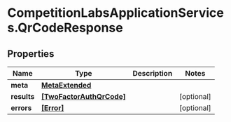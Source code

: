 # CompetitionLabsApplicationServices.QrCodeResponse

## Properties

Name | Type | Description | Notes
------------ | ------------- | ------------- | -------------
**meta** | [**MetaExtended**](MetaExtended.md) |  | 
**results** | [**[TwoFactorAuthQrCode]**](TwoFactorAuthQrCode.md) |  | [optional] 
**errors** | [**[Error]**](Error.md) |  | [optional] 


